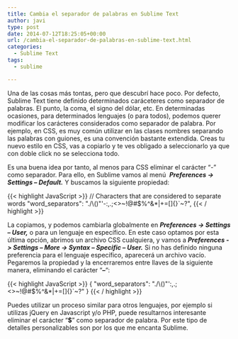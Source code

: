 ```yaml
---
title: Cambia el separador de palabras en Sublime Text
author: javi
type: post
date: 2014-07-12T18:25:05+00:00
url: /cambia-el-separador-de-palabras-en-sublime-text.html
categories:
  - Sublime Text
tags:
  - sublime

---
```

Una de las cosas más tontas, pero que descubrí hace poco. Por defecto, Sublime Text tiene definido determinados caráceteres como separador de palabras. El punto, la coma, el signo del dólar, etc. En determinadas ocasiones, para determinados lenguajes (o para todos), podemos querer modificar los carácteres considerados como separador de palabra. Por ejemplo, en CSS, es muy común utilizar en las clases nombres separando las palabras con guiones, es una convención bastante extendida. Creas tu nuevo estilo en CSS, vas a copiarlo y te ves obligado a seleccionarlo ya que con doble click no se selecciona todo.

Es una buena idea por tanto, al menos para CSS eliminar el carácter &#8220;-&#8221; como separador. Para ello, en Sublime vamos al menú  _**Preferences -> Settings &#8211; Default.**_ Y buscamos la siguiente propiedad:

{{< highlight JavaScript >}}
// Characters that are considered to separate words
"word_separators": "./\\()\"'-:,.;<>~!@#$%^&*|+=[]{}`~?",
{{< / highlight >}}

La copiamos, y podemos cambiarla globalmente en _**Preferences -> Settings &#8211; User,**_ o para un lenguaje en específico. En este caso optamos por esta última opción, abrimos un archivo CSS cualquiera, y vamos a **_Preferences -> Settings &#8211; More -> Syntax &#8211; Specific &#8211; User._** Si no has definido ninguna preferencia para el lenguaje específico, aparecerá un archivo vacío. Pegaremos la propiedad y la encerraremos entre llaves de la siguiente manera, eliminando el carácter &#8220;**&#8211;**&#8220;:

{{< highlight JavaScript >}}
{
"word_separators": "./\\()\"':,.;<>~!@#$%^&*|+=[]{}`~?"
}
{{< / highlight >}}

Puedes utilizar un proceso similar para otros lenguajes, por ejemplo si utilizas jQuery en Javascript y/o PHP, puede resultarnos interesante eliminar el carácter &#8220;**$**&#8221; como separador de palabra. Por este tipo de detalles personalizables son por los que me encanta Sublime.
